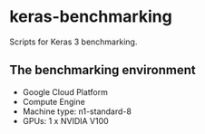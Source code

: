 # keras-benchmarking
Scripts for Keras 3 benchmarking.

## The benchmarking environment
* Google Cloud Platform
* Compute Engine
* Machine type: n1-standard-8
* GPUs: 1 x NVIDIA V100
